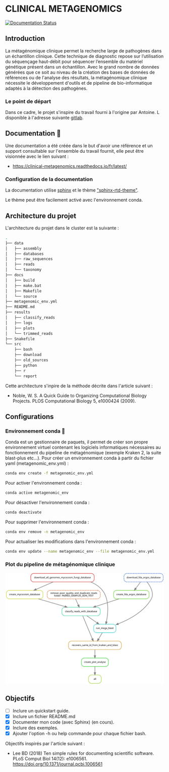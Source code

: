 # CLINICAL METAGENOMICS
[![Documentation Status](https://readthedocs.org/projects/clinical-metagenomics/badge/?version=latest)](https://clinical-metagenomics.readthedocs.io/fr/latest/?badge=latest)

## Introduction

La métagénomique clinique permet la recherche large de pathogènes dans un échantillon clinique. Cette technique de diagnostic repose sur l’utilisation du séquençage haut-débit pour séquencer l’ensemble du matériel génétique présent dans un échantillon. Avec le grand nombre de données générées que ce soit au niveau de la création des bases de données de références ou de l'analyse des résultats, la métagénomique clinique nécessite le développement d'outils et de pipeline de bio-informatique adaptés à la détection des pathogènes.

### Le point de départ

Dans ce cadre, le projet s'inspire du travail fourni à l'origine par Antoine. L disponible à l'adresse suivante [gitlab](https://gitlab.com/a_laine/metagenomic-pipeline).


## Documentation :book:

Une documentation a été créée dans le but d'avoir une référence et un support consultable sur l'ensemble du travail fournit, elle peut être visionnée avec le lien suivant :

   * https://clinical-metagenomics.readthedocs.io/fr/latest/

### Configuration de la documentation

La documentation utilise [sphinx](https://www.sphinx-doc.org/en/master/) et le thème ["sphinx-rtd-theme"](https://github.com/readthedocs/sphinx_rtd_theme).

Le thème peut être facilement activé avec l'environnement conda.

## Architecture du projet 

L'architecture du projet dans le cluster est la suivante :

```bash
.
├── data
│   ├── assembly
│   ├── databases
│   ├── raw_sequences
│   ├── reads
│   └── taxonomy
├── docs
│   ├── build
│   ├── make.bat
│   ├── Makefile
│   └── source
├── metagenomic_env.yml
├── README.md
├── results
│   ├── classify_reads
│   ├── logs
│   ├── plots
│   └── trimmed_reads
├── Snakefile
└── src
    ├── bash
    ├── download
    ├── old_sources
    ├── python
    ├── r
    └── report
```

Cette architecture s'inpire de la méthode décrite dans l'article suivant :

   * Noble, W. S. A Quick Guide to Organizing Computational Biology Projects. PLOS Computational Biology 5, e1000424 (2009).


## Configurations

### Environnement conda :metal:
Conda est un gestionnaire de paquets, il permet de créer son propre environnement
virtuel contenant les logiciels informatiques nécessaires au fonctionnement du pipeline de métagénomique (exemple Kraken 2, la suite blast-plus etc...).
Pour créer un environnement conda à partir du fichier yaml (metagenomic_env.yml) :

```bash
conda env create -f metagenomic_env.yml
```

Pour activer l'environnement conda :

```bash
conda active metagenomic_env
```

Pour désactiver l'environnement conda :

```bash
conda deactivate
```

Pour supprimer l'environnement conda :

```bash
conda env remove -n metagenomic_env
```

Pour actualiser les modifications dans l'environnement conda :

```bash
conda env update --name metagenomic_env --file metagenomic_env.yml 
```

### Plot du pipeline de métagénomique clinique

![pipeline](results/plots/dag.svg)

## Objectifs

- [ ] Inclure un quickstart guide.
- [x] Inclure un fichier README.md
- [x] Documenter mon code (avec Sphinx) (en cours).
- [x] Inclure des exemples.
- [x] Ajouter l'option -h ou help commande pour chaque fichier bash.

Objectifs inspirés par l'article suivant :

   * Lee BD (2018) Ten simple rules for documenting scientific software. PLoS Comput Biol 14(12): e1006561. https://doi.org/10.1371/journal.pcbi.1006561

